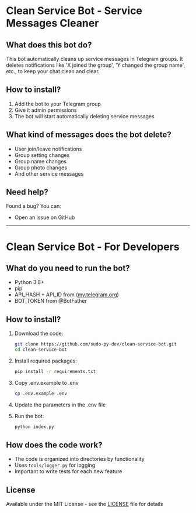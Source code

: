 # Clean Service Bot - Service Messages Cleaner

## What does this bot do?
This bot automatically cleans up service messages in Telegram groups. It deletes notifications like 'X joined the group', 'Y changed the group name', etc., to keep your chat clean and clear.

## How to install?
1. Add the bot to your Telegram group
2. Give it admin permissions
3. The bot will start automatically deleting service messages

## What kind of messages does the bot delete?
- User join/leave notifications
- Group setting changes
- Group name changes
- Group photo changes
- And other service messages

## Need help?
Found a bug? You can:
- Open an issue on GitHub

---

# Clean Service Bot - For Developers

## What do you need to run the bot?
- Python 3.8+
- pip
- API_HASH + API_ID from ([my.telegram.org](https://my.telegram.org/auth))
- BOT_TOKEN from @BotFather

## How to install?
1. Download the code:
   ```bash
   git clone https://github.com/sudo-py-dev/clean-service-bot.git
   cd clean-service-bot
   ```

2. Install required packages:
   ```bash
   pip install -r requirements.txt
   ```

3. Copy .env.example to .env
   ```bash
   cp .env.example .env
   ```

4. Update the parameters in the .env file

5. Run the bot:
   ```bash
   python index.py
   ```

## How does the code work?
- The code is organized into directories by functionality
- Uses `tools/logger.py` for logging
- Important to write tests for each new feature

## License
Available under the MIT License - see the [LICENSE](LICENSE) file for details

